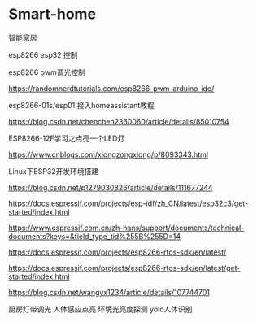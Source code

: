 # Smart-home
智能家居

esp8266 esp32 控制

esp8266 pwm调光控制

https://randomnerdtutorials.com/esp8266-pwm-arduino-ide/


esp8266-01s/esp01 接入homeassistant教程

https://blog.csdn.net/chenchen2360060/article/details/85010754


ESP8266-12F学习之点亮一个LED灯

https://www.cnblogs.com/xiongzongxiong/p/8093343.html


Linux下ESP32开发环境搭建

https://blog.csdn.net/p1279030826/article/details/111677244


https://docs.espressif.com/projects/esp-idf/zh_CN/latest/esp32c3/get-started/index.html

https://www.espressif.com.cn/zh-hans/support/documents/technical-documents?keys=&field_type_tid%255B%255D=14

https://docs.espressif.com/projects/esp8266-rtos-sdk/en/latest/

https://docs.espressif.com/projects/esp8266-rtos-sdk/en/latest/get-started/index.html

https://blog.csdn.net/wangyx1234/article/details/107744701



厨房灯带调光 人体感应点亮 环境光亮度探测 yolo人体识别











